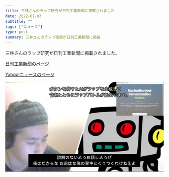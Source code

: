 ```yaml
---
title: 三林さんのラップ研究が日刊工業新聞に掲載されました
date: 2022-01-03
subtitle: ""
tags: ["ニュース"]
type: post
summary: 三林さんのラップ研究が日刊工業新聞に掲載
---
```



<!-- ![](IMG_20210630_154409.jpg "神戸情報科学キャンパスの様子") -->

三林さんのラップ研究が日刊工業新聞に掲載されました。  

[日刊工業新聞のページ](https://www.nikkan.co.jp/articles/view/00622886)

[Yahoo!ニュースのページ](https://news.yahoo.co.jp/articles/dd4b30b320838c57273d0b16f61d8257e1f38c33)

![](image1.png)

<!-- 1. 論文採録バージョン -->
<!-- [第一著者]さんの論文が「[学会フルネーム]」に採録されました。 -->

<!-- [公式Webページ](学会公式ページTopのURL) -->


<!-- 書誌情報。書式はPublicationsを参考。変にコードブロックとかで囲まなくてOK -->


<!-- [年月日]に発表予定 -->



<!-- 2. 論文発表済みバージョン -->
<!-- [第一著者]さんが「[学会フルネーム]」で発表しました。 -->

<!-- [公式Webページ](学会公式ページTopのURL) -->


<!-- 書誌情報。書式はPublicationsを参考。変にコードブロックとかで囲まなくてOK -->


<!-- 3. 論文受賞バージョン -->
<!-- [第一著者]さんの論文が「[学会フルネーム]」で「[受賞名]」を受賞しました -->

<!-- [公式Webページ](学会公式ページTopのURL) -->


<!-- 書誌情報。書式はPublicationsを参考。変にコードブロックとかで囲まなくてOK -->

<!-- 同学会複数名の場合は並べて良い感じにして -->
